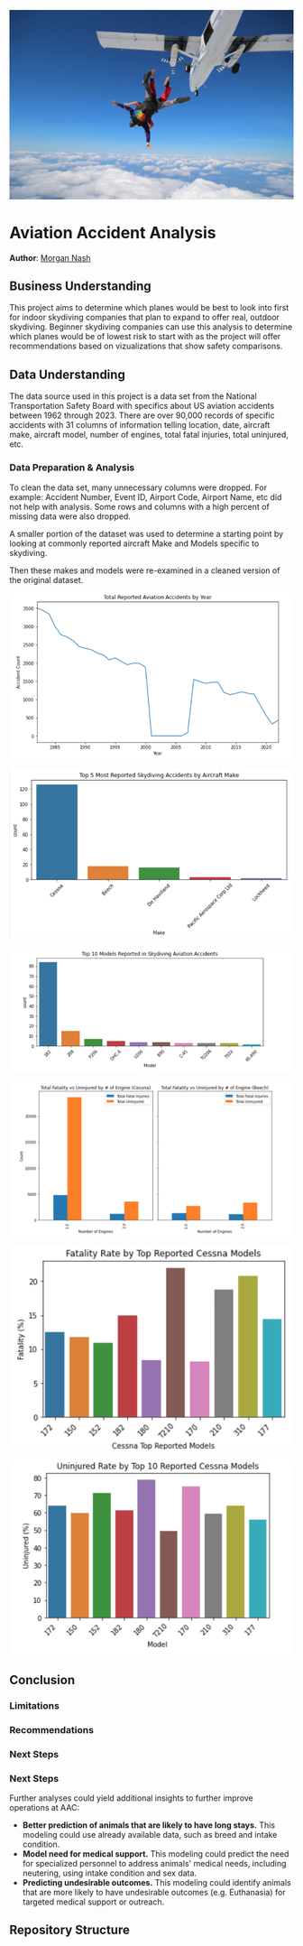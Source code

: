 ![skydiving](images/skydiving.png)

# Aviation Accident Analysis
**Author**: [Morgan Nash](mailto:morganmichellenash@gmail.com)

## Business Understanding
This project aims to determine which planes would be best to look into first for indoor skydiving companies that plan to expand to offer real, outdoor skydiving. Beginner skydiving companies can use this analysis to determine which planes would be of lowest risk to start with as the project will offer recommendations based on vizualizations that show safety comparisons.

## Data Understanding
The data source used in this project is a data set from the National Transportation Safety Board with specifics about US aviation accidents between 1962 through 2023. There are over 90,000 records of specific accidents with 31 columns of information telling location, date, aircraft make, aircraft model, number of engines, total fatal injuries, total uninjured, etc. 


### Data Preparation & Analysis
To clean the data set, many unnecessary columns were dropped. For example: Accident Number, Event ID, Airport Code, Airport Name, etc did not help with analysis. Some rows and columns with a high percent of missing data were also dropped.

A smaller portion of the dataset was used to determine a starting point by looking at commonly reported aircraft Make and Models specific to skydiving. 

Then these makes and models were re-examined in a cleaned version of the original dataset. 

![accidents by year](images/visualizations/accidents.by.year.png)

![top sky makes](images/visualizations/top.sky.makes.png)

![top sky models](images/visualizations/top.sky.models.png)

![engine fatality](images/visualizations/enginefatality.png)

![percent fatality](images/visualizations/percent.fatality.png)

![percent uninjured](images/visualizations/percent.uninjured.png)

## Conclusion

### Limitations

### Recommendations

### Next Steps

### Next Steps

Further analyses could yield additional insights to further improve operations at AAC:

- **Better prediction of animals that are likely to have long stays.** This modeling could use already available data, such as breed and intake condition.
- **Model need for medical support.** This modeling could predict the need for specialized personnel to address animals' medical needs, including neutering, using intake condition and sex data.
- **Predicting undesirable outcomes.** This modeling could identify animals that are more likely to have undesirable outcomes (e.g. Euthanasia) for targeted medical support or outreach.



## Repository Structure
